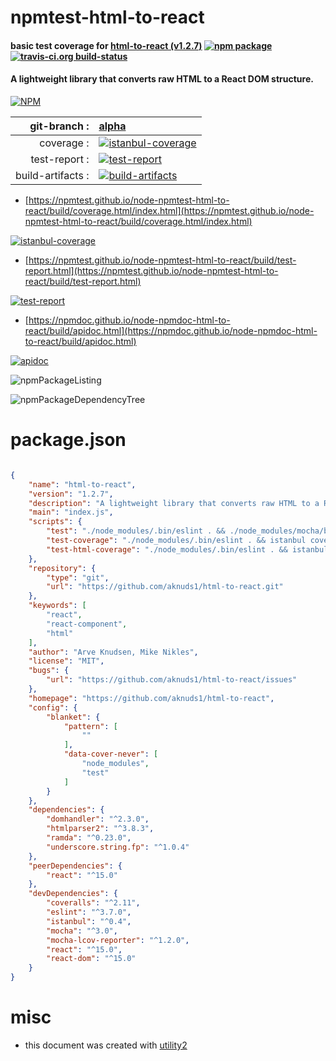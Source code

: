 # npmtest-html-to-react

#### basic test coverage for  [html-to-react (v1.2.7)](https://github.com/aknuds1/html-to-react)  [![npm package](https://img.shields.io/npm/v/npmtest-html-to-react.svg?style=flat-square)](https://www.npmjs.org/package/npmtest-html-to-react) [![travis-ci.org build-status](https://api.travis-ci.org/npmtest/node-npmtest-html-to-react.svg)](https://travis-ci.org/npmtest/node-npmtest-html-to-react)

#### A lightweight library that converts raw HTML to a React DOM structure.

[![NPM](https://nodei.co/npm/html-to-react.png?downloads=true&downloadRank=true&stars=true)](https://www.npmjs.com/package/html-to-react)

| git-branch : | [alpha](https://github.com/npmtest/node-npmtest-html-to-react/tree/alpha)|
|--:|:--|
| coverage : | [![istanbul-coverage](https://npmtest.github.io/node-npmtest-html-to-react/build/coverage.badge.svg)](https://npmtest.github.io/node-npmtest-html-to-react/build/coverage.html/index.html)|
| test-report : | [![test-report](https://npmtest.github.io/node-npmtest-html-to-react/build/test-report.badge.svg)](https://npmtest.github.io/node-npmtest-html-to-react/build/test-report.html)|
| build-artifacts : | [![build-artifacts](https://npmtest.github.io/node-npmtest-html-to-react/glyphicons_144_folder_open.png)](https://github.com/npmtest/node-npmtest-html-to-react/tree/gh-pages/build)|

- [https://npmtest.github.io/node-npmtest-html-to-react/build/coverage.html/index.html](https://npmtest.github.io/node-npmtest-html-to-react/build/coverage.html/index.html)

[![istanbul-coverage](https://npmtest.github.io/node-npmtest-html-to-react/build/screenCapture.buildCi.browser.%252Ftmp%252Fbuild%252Fcoverage.lib.html.png)](https://npmtest.github.io/node-npmtest-html-to-react/build/coverage.html/index.html)

- [https://npmtest.github.io/node-npmtest-html-to-react/build/test-report.html](https://npmtest.github.io/node-npmtest-html-to-react/build/test-report.html)

[![test-report](https://npmtest.github.io/node-npmtest-html-to-react/build/screenCapture.buildCi.browser.%252Ftmp%252Fbuild%252Ftest-report.html.png)](https://npmtest.github.io/node-npmtest-html-to-react/build/test-report.html)

- [https://npmdoc.github.io/node-npmdoc-html-to-react/build/apidoc.html](https://npmdoc.github.io/node-npmdoc-html-to-react/build/apidoc.html)

[![apidoc](https://npmdoc.github.io/node-npmdoc-html-to-react/build/screenCapture.buildCi.browser.%252Ftmp%252Fbuild%252Fapidoc.html.png)](https://npmdoc.github.io/node-npmdoc-html-to-react/build/apidoc.html)

![npmPackageListing](https://npmtest.github.io/node-npmtest-html-to-react/build/screenCapture.npmPackageListing.svg)

![npmPackageDependencyTree](https://npmtest.github.io/node-npmtest-html-to-react/build/screenCapture.npmPackageDependencyTree.svg)



# package.json

```json

{
    "name": "html-to-react",
    "version": "1.2.7",
    "description": "A lightweight library that converts raw HTML to a React DOM structure.",
    "main": "index.js",
    "scripts": {
        "test": "./node_modules/.bin/eslint . && ./node_modules/mocha/bin/mocha",
        "test-coverage": "./node_modules/.bin/eslint . && istanbul cover ./node_modules/mocha/bin/_mocha --report lcovonly -- -R spec && cat ./coverage/lcov.info | ./node_modules/coveralls/bin/coveralls.js && rm -rf ./coverage",
        "test-html-coverage": "./node_modules/.bin/eslint . && istanbul cover ./node_modules/mocha/bin/_mocha; open coverage/lcov-report/index.html"
    },
    "repository": {
        "type": "git",
        "url": "https://github.com/aknuds1/html-to-react.git"
    },
    "keywords": [
        "react",
        "react-component",
        "html"
    ],
    "author": "Arve Knudsen, Mike Nikles",
    "license": "MIT",
    "bugs": {
        "url": "https://github.com/aknuds1/html-to-react/issues"
    },
    "homepage": "https://github.com/aknuds1/html-to-react",
    "config": {
        "blanket": {
            "pattern": [
                ""
            ],
            "data-cover-never": [
                "node_modules",
                "test"
            ]
        }
    },
    "dependencies": {
        "domhandler": "^2.3.0",
        "htmlparser2": "^3.8.3",
        "ramda": "^0.23.0",
        "underscore.string.fp": "^1.0.4"
    },
    "peerDependencies": {
        "react": "^15.0"
    },
    "devDependencies": {
        "coveralls": "^2.11",
        "eslint": "^3.7.0",
        "istanbul": "^0.4",
        "mocha": "^3.0",
        "mocha-lcov-reporter": "^1.2.0",
        "react": "^15.0",
        "react-dom": "^15.0"
    }
}
```



# misc
- this document was created with [utility2](https://github.com/kaizhu256/node-utility2)
